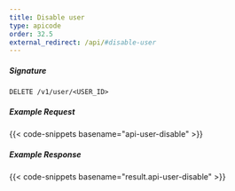 ```yaml
---
title: Disable user
type: apicode
order: 32.5
external_redirect: /api/#disable-user
---
```


##### Signature
`DELETE /v1/user/<USER_ID>`
##### Example Request
{{< code-snippets basename="api-user-disable" >}}
##### Example Response
{{< code-snippets basename="result.api-user-disable" >}}
